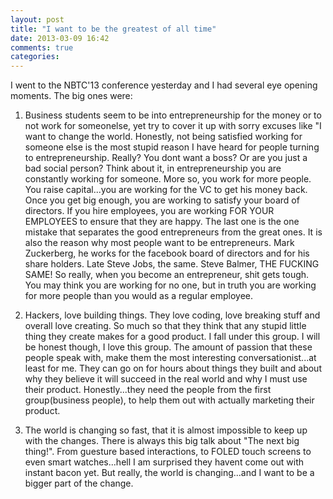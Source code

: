 ```yaml
---
layout: post
title: "I want to be the greatest of all time"
date: 2013-03-09 16:42
comments: true
categories: 
---
```

I went to the NBTC'13 conference yesterday and I had several eye opening moments. The big ones were:
1) Business students seem to be into entrepreneurship for the money or to not work for someonelse, yet try to cover it up with sorry excuses like "I want to change the world.
Honestly, not being satisfied working for someone else is the most stupid reason I have heard for people turning to entrepreneurship. Really? You dont want a boss? Or are you just a bad social person? Think about it, in entrepreneurship you are constantly working for someone. More so, you work for more people. You raise capital...you are working for the VC to get his money back. Once you get big enough, you are working to satisfy your board of directors. If you hire employees, you are working FOR YOUR EMPLOYEES to ensure that they are happy. The last one is the one mistake that separates the good entrepreneurs from the great ones. It is also the reason why most people want to be entrepreneurs. Mark Zuckerberg, he works for the facebook board of directors and for his share holders. Late Steve Jobs, the same. Steve Balmer, THE FUCKING SAME! So really, when you become an entrepreneur, shit gets tough. You may think you are working for no one, but in truth you are working for more people than you would as a regular employee.

2) Hackers, love building things. They love coding, love breaking stuff and overall love creating. So much so that they think that any stupid little thing they create makes for a good product.
I fall under this group. I will be honest though, I love this group. The amount of passion that these people speak with, make them the most interesting conversationist...at least for me. They can go on for hours about things they built and about why they believe it will succeed in the real world and why I must use their product. Honestly...they need the people from the first group(business people), to help them out with actually marketing their product.

3) The world is changing so fast, that it is almost impossible to keep up with the changes.
There is always this big talk about "The next big thing!". From guesture based interactions, to FOLED touch screens to even smart watches...hell I am surprised they havent come out with instant bacon yet. But really, the world is changing...and I want to be a bigger part of the change.


